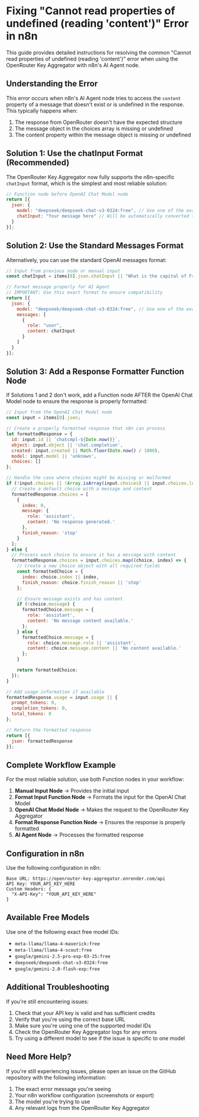 # Fixing "Cannot read properties of undefined (reading 'content')" Error in n8n

This guide provides detailed instructions for resolving the common "Cannot read properties of undefined (reading 'content')" error when using the OpenRouter Key Aggregator with n8n's AI Agent node.

## Understanding the Error

This error occurs when n8n's AI Agent node tries to access the `content` property of a message that doesn't exist or is undefined in the response. This typically happens when:

1. The response from OpenRouter doesn't have the expected structure
2. The message object in the choices array is missing or undefined
3. The content property within the message object is missing or undefined

## Solution 1: Use the chatInput Format (Recommended)

The OpenRouter Key Aggregator now fully supports the n8n-specific `chatInput` format, which is the simplest and most reliable solution:

```javascript
// Function node before OpenAI Chat Model node
return [{
  json: {
    model: "deepseek/deepseek-chat-v3-0324:free", // Use one of the exact free model IDs
    chatInput: "Your message here" // Will be automatically converted to messages format
  }
}];
```

## Solution 2: Use the Standard Messages Format

Alternatively, you can use the standard OpenAI messages format:

```javascript
// Input from previous node or manual input
const chatInput = items[0].json.chatInput || "What is the capital of France?";

// Format message properly for AI Agent
// IMPORTANT: Use this exact format to ensure compatibility
return [{
  json: {
    model: "deepseek/deepseek-chat-v3-0324:free", // Use one of the exact free model IDs
    messages: [
      {
        role: "user",
        content: chatInput
      }
    ]
  }
}];
```

## Solution 3: Add a Response Formatter Function Node

If Solutions 1 and 2 don't work, add a Function node AFTER the OpenAI Chat Model node to ensure the response is properly formatted:

```javascript
// Input from the OpenAI Chat Model node
const input = items[0].json;

// Create a properly formatted response that n8n can process
let formattedResponse = {
  id: input.id || `chatcmpl-${Date.now()}`,
  object: input.object || 'chat.completion',
  created: input.created || Math.floor(Date.now() / 1000),
  model: input.model || 'unknown',
  choices: []
};

// Handle the case where choices might be missing or malformed
if (!input.choices || !Array.isArray(input.choices) || input.choices.length === 0) {
  // Create a default choice with a message and content
  formattedResponse.choices = [
    {
      index: 0,
      message: {
        role: 'assistant',
        content: 'No response generated.'
      },
      finish_reason: 'stop'
    }
  ];
} else {
  // Process each choice to ensure it has a message with content
  formattedResponse.choices = input.choices.map((choice, index) => {
    // Create a new choice object with all required fields
    const formattedChoice = {
      index: choice.index || index,
      finish_reason: choice.finish_reason || 'stop'
    };

    // Ensure message exists and has content
    if (!choice.message) {
      formattedChoice.message = {
        role: 'assistant',
        content: 'No message content available.'
      };
    } else {
      formattedChoice.message = {
        role: choice.message.role || 'assistant',
        content: choice.message.content || 'No content available.'
      };
    }

    return formattedChoice;
  });
}

// Add usage information if available
formattedResponse.usage = input.usage || {
  prompt_tokens: 0,
  completion_tokens: 0,
  total_tokens: 0
};

// Return the formatted response
return [{
  json: formattedResponse
}];
```

## Complete Workflow Example

For the most reliable solution, use both Function nodes in your workflow:

1. **Manual Input Node** → Provides the initial input
2. **Format Input Function Node** → Formats the input for the OpenAI Chat Model
3. **OpenAI Chat Model Node** → Makes the request to the OpenRouter Key Aggregator
4. **Format Response Function Node** → Ensures the response is properly formatted
5. **AI Agent Node** → Processes the formatted response

## Configuration in n8n

Use the following configuration in n8n:

```
Base URL: https://openrouter-key-aggregator.onrender.com/api
API Key: YOUR_API_KEY_HERE
Custom Headers: {
  "X-API-Key": "YOUR_API_KEY_HERE"
}
```

## Available Free Models

Use one of the following exact free model IDs:

- `meta-llama/llama-4-maverick:free`
- `meta-llama/llama-4-scout:free`
- `google/gemini-2.5-pro-exp-03-25:free`
- `deepseek/deepseek-chat-v3-0324:free`
- `google/gemini-2.0-flash-exp:free`

## Additional Troubleshooting

If you're still encountering issues:

1. Check that your API key is valid and has sufficient credits
2. Verify that you're using the correct base URL
3. Make sure you're using one of the supported model IDs
4. Check the OpenRouter Key Aggregator logs for any errors
5. Try using a different model to see if the issue is specific to one model

## Need More Help?

If you're still experiencing issues, please open an issue on the GitHub repository with the following information:

1. The exact error message you're seeing
2. Your n8n workflow configuration (screenshots or export)
3. The model you're trying to use
4. Any relevant logs from the OpenRouter Key Aggregator
